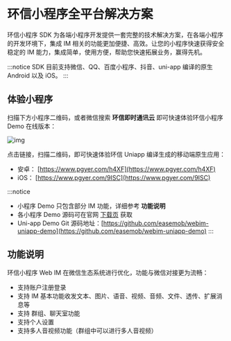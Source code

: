 # 环信小程序全平台解决方案

<Toc />

环信小程序 SDK 为各端小程序开发提供一套完整的技术解决方案，在各端小程序的开发环境下，集成 IM 相关的功能更加便捷、高效。让您的小程序快速获得安全稳定的 IM 能力，集成简单，使用方便，帮助您快速拓展业务，赢得先机。

:::notice
SDK 目前支持微信、QQ、百度小程序、抖音、uni-app 编译的原生 Android 以及 iOS。
:::

## 体验小程序

扫描下方小程序二维码，或者微信搜索 **环信即时通讯云** 即可快速体验环信小程序 Demo 在线版本：

![img](/images/applet/applet-demo.jpeg)

点击链接，扫描二维码，即可快速体验环信 Uniapp 编译生成的移动端原生应用：

- 安卓： [https://www.pgyer.com/h4XF](https://www.pgyer.com/h4XF)
- iOS： [https://www.pgyer.com/9ISC](https://www.pgyer.com/9ISC)

:::notice

- 小程序 Demo 只包含部分 IM 功能，详细参考 **功能说明**
- 各小程序 Demo 源码可在官网 [下载页](https://www.easemob.com/download/im) 获取
- Uni-app Demo Git 源码地址：[https://github.com/easemob/webim-uniapp-demo](https://github.com/easemob/webim-uniapp-demo)
  :::

## 功能说明

环信小程序 Web IM 在微信生态系统进行优化，功能与微信对接更为流畅：

- 支持账户注册登录
- 支持 IM 基本功能收发文本、图片、语音、视频、音频、文件、透传、扩展消息等
- 支持 群组、聊天室功能
- 支持个人设置
- 支持多人音视频功能（群组中可以进行多人音视频）
